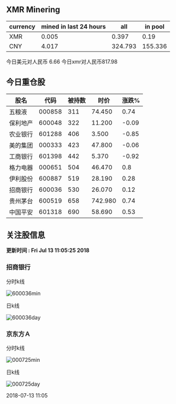 ## XMR Minering

|currency|mined in last 24 hours|all|in pool|
|---|---|---|---|
|XMR|0.005|0.397|0.19|
|CNY|4.017|324.793|155.336|

今日美元对人民币 6.66	今日xmr对人民币817.98


## 今日重仓股 

|股名|代码|被持数|时价|涨跌%|
|---|---|---|---|---|
|五粮液|000858|311|74.450|0.74|
|保利地产|600048|322|11.200|-0.09|
|农业银行|601288|406|3.500|-0.85|
|美的集团|000333|423|47.800|-0.06|
|工商银行|601398|442|5.370|-0.92|
|格力电器|000651|504|46.470|0.8|
|伊利股份|600887|519|28.190|0.28|
|招商银行|600036|530|26.070|0.12|
|贵州茅台|600519|658|742.980|0.74|
|中国平安|601318|690|58.690|0.53|

## 关注股信息
**更新时间 : Fri Jul 13 11:05:25 2018**
### 招商银行 
分时k线

![600036min](http://image.sinajs.cn/newchart/min/n/sh600036.gif)

日k线

![600036day](http://image.sinajs.cn/newchart/daily/n/sh600036.gif)

### 京东方Ａ 
分时k线

![000725min](http://image.sinajs.cn/newchart/min/n/sz000725.gif)

日k线

![000725day](http://image.sinajs.cn/newchart/daily/n/sz000725.gif)

2018-07-13 11:05